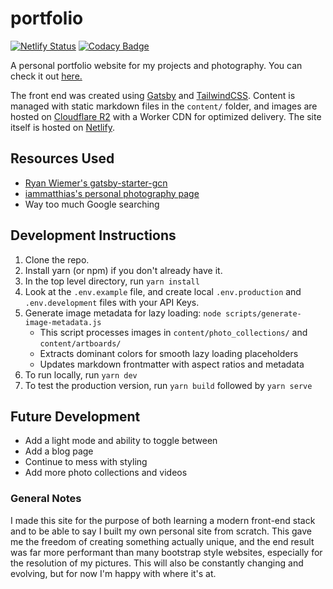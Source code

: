 # portfolio
[![Netlify Status](https://api.netlify.com/api/v1/badges/97b2c704-59a3-4cda-b2db-39e77ec53634/deploy-status)](https://app.netlify.com/sites/maxemitchell/deploys) [![Codacy Badge](https://api.codacy.com/project/badge/Grade/c45d994aba1f49bb841e9e6d0a2486d7)](https://www.codacy.com/manual/maxemitchell/portfolio?utm_source=github.com&amp;utm_medium=referral&amp;utm_content=maxemitchell/portfolio&amp;utm_campaign=Badge_Grade)

A personal portfolio website for my projects and photography. You can check it out [here.](https://www.maxemitchell.com)

The front end was created using [Gatsby](https://www.gatsbyjs.org/) and [TailwindCSS](https://tailwindcss.com/). Content is managed with static markdown files in the `content/` folder, and images are hosted on [Cloudflare R2](https://developers.cloudflare.com/r2/) with a Worker CDN for optimized delivery. The site itself is hosted on [Netlify](https://www.netlify.com/).

## Resources Used
-   [Ryan Wiemer's gatsby-starter-gcn](https://github.com/ryanwiemer/gatsby-starter-gcn)
-   [iammatthias's personal photography page](https://github.com/iammatthias/.com)
-   Way too much Google searching

## Development Instructions
1.  Clone the repo.
2.  Install yarn (or npm) if you don't already have it.
3.  In the top level directory, run `yarn install`
4.  Look at the `.env.example` file, and create local `.env.production` and `.env.development` files with your API Keys.
5.  Generate image metadata for lazy loading: `node scripts/generate-image-metadata.js`
    - This script processes images in `content/photo_collections/` and `content/artboards/`
    - Extracts dominant colors for smooth lazy loading placeholders
    - Updates markdown frontmatter with aspect ratios and metadata
6.  To run locally, run `yarn dev`
7.  To test the production version, run `yarn build` followed by `yarn serve`

## Future Development
-   Add a light mode and ability to toggle between
-   Add a blog page
-   Continue to mess with styling
-   Add more photo collections and videos

### General Notes
I made this site for the purpose of both learning a modern front-end stack and to be able to say I built my own personal site from scratch. This gave me the freedom of creating something actually unique, and the end result was far more performant than many bootstrap style websites, especially for the resolution of my pictures. This will also be constantly changing and evolving, but for now I'm happy with where it's at.
